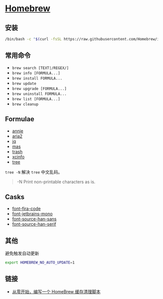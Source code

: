 # [Homebrew](https://brew.sh)

## 安装

``` sh
/bin/bash -c "$(curl -fsSL https://raw.githubusercontent.com/Homebrew/install/HEAD/install.sh)"
```

## 常用命令

- `brew search [TEXT|/REGEX/]`
- `brew info [FORMULA...]`
- `brew install FORMULA...`
- `brew update`
- `brew upgrade [FORMULA...]`
- `brew uninstall FORMULA...`
- `brew list [FORMULA...]`
- `brew cleanup`

## Formulae

- [annie](https://github.com/iawia002/annie)
- [aria2](https://aria2.github.io/)
- [jq](https://stedolan.github.io/jq/)
- [mas](https://github.com/mas-cli/mas)
- [trash](https://hasseg.org/trash/)
- [xcinfo](https://github.com/xcodereleases/xcinfo)
- [tree](http://mama.indstate.edu/users/ice/tree/)

`tree -N` 解决 `tree` 中文乱码。

> -N            Print non-printable characters as is.

## Casks

- [font-fira-code](https://github.com/tonsky/FiraCode)
- [font-jetbrains-mono](https://www.jetbrains.com/lp/mono)
- [font-source-han-sans](https://github.com/adobe-fonts/source-han-sans)
- [font-source-han-serif](https://github.com/adobe-fonts/source-han-serif)

## 其他

避免触发自动更新

``` sh
export HOMEBREW_NO_AUTO_UPDATE=1
```

## 链接

- [从零开始，编写一个 HomeBrew 缓存清理脚本](https://sspai.com/post/65842)

